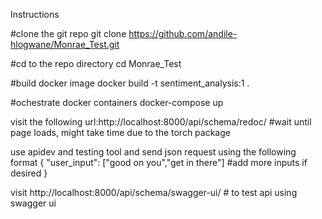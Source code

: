 Instructions

#clone the git repo
git clone https://github.com/andile-hlogwane/Monrae_Test.git

#cd to the repo directory
cd Monrae_Test

#build docker image
docker build -t sentiment_analysis:1 .

#ochestrate docker containers
docker-compose up

visit the following url:http://localhost:8000/api/schema/redoc/   #wait until page loads, might take time due to the torch package

use apidev and testing tool and send json request using the following format
{
    "user_input": ["good on you","get in there"]   #add more inputs if desired
}

visit http://localhost:8000/api/schema/swagger-ui/ # to test api using swagger ui
